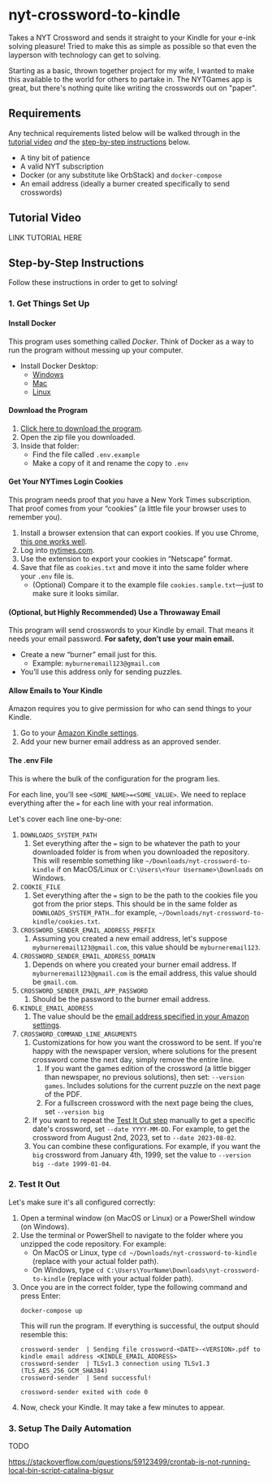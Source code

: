 # nyt-crossword-to-kindle

Takes a NYT Crossword and sends it straight to your Kindle for your e-ink solving pleasure! Tried to make this as simple as possible so that even the layperson with technology can get to solving.

Starting as a basic, thrown together project for my wife, I wanted to make this available to the world for others to partake in. The NYTGames app is great, but there's nothing quite like writing the crosswords out on "paper".

## Requirements

Any technical requirements listed below will be walked through in the [tutorial video](#tutorial-video) *and* the [step-by-step instructions](#step-by-step-instructions) below.

- A tiny bit of patience
- A valid NYT subscription
- Docker (or any substitute like OrbStack) and `docker-compose`
- An email address (ideally a burner created specifically to send crosswords)

## Tutorial Video

LINK TUTORIAL HERE

## Step-by-Step Instructions

Follow these instructions in order to get to solving!

### 1. Get Things Set Up

#### Install Docker
This program uses something called *Docker*. Think of Docker as a way to run the program without messing up your computer.

- Install Docker Desktop:
  - [Windows](https://docs.docker.com/desktop/setup/install/windows-install/)
  - [Mac](https://docs.docker.com/desktop/setup/install/mac-install/)
  - [Linux](https://docs.docker.com/desktop/setup/install/linux/)

#### Download the Program
1. [Click here to download the program](https://github.com/Justinon/nyt-crossword-to-kindle/archive/refs/heads/main.zip).
2. Open the zip file you downloaded.
3. Inside that folder:
   - Find the file called `.env.example`
   - Make a copy of it and rename the copy to `.env`

#### Get Your NYTimes Login Cookies
This program needs proof that *you* have a New York Times subscription. That proof comes from your “cookies” (a little file your browser uses to remember you).

1. Install a browser extension that can export cookies. If you use Chrome, [this one works well](https://chromewebstore.google.com/detail/get-cookiestxt-locally/cclelndahbckbenkjhflpdbgdldlbecc).
2. Log into [nytimes.com](https://nytimes.com).
3. Use the extension to export your cookies in “Netscape” format.
4. Save that file as `cookies.txt` and move it into the same folder where your `.env` file is.
   - (Optional) Compare it to the example file `cookies.sample.txt`—just to make sure it looks similar.

#### (Optional, but Highly Recommended) Use a Throwaway Email
This program will send crosswords to your Kindle by email. That means it needs your email password. **For safety, don’t use your main email.**

- Create a new “burner” email just for this.
  - Example: `myburneremail123@gmail.com`
- You’ll use this address only for sending puzzles.

#### Allow Emails to Your Kindle
Amazon requires you to give permission for who can send things to your Kindle.

1. Go to your [Amazon Kindle settings](https://www.amazon.com/gp/help/customer/display.html?nodeId=GX9XLEVV8G4DB28H).
2. Add your new burner email address as an approved sender.

#### The .env File

This is where the bulk of the configuration for the program lies.

For each line, you'll see `<SOME_NAME>=<SOME_VALUE>`. We need to replace everything after the `=` for each line with your real information.

Let's cover each line one-by-one:

1. `DOWNLOADS_SYSTEM_PATH`
   1. Set everything after the `=` sign to be whatever the path to your downloaded folder is from when you downloaded the repository. This will resemble something like `~/Downloads/nyt-crossword-to-kindle` if on MacOS/Linux or `C:\Users\<Your Username>\Downloads` on Windows.
2. `COOKIE_FILE`
   1. Set everything after the `=` sign to be the path to the cookies file you got from the prior steps. This should be in the same folder as `DOWNLOADS_SYSTEM_PATH`...for example, `~/Downloads/nyt-crossword-to-kindle/cookies.txt`.
3. `CROSSWORD_SENDER_EMAIL_ADDRESS_PREFIX`
   1. Assuming you created a new email address, let's suppose `myburneremail123@gmail.com`, this value should be `myburneremail123`.
4. `CROSSWORD_SENDER_EMAIL_ADDRESS_DOMAIN`
   1. Depends on where you created your burner email address. If `myburneremail123@gmail.com` is the email address, this value should be `gmail.com`.
5. `CROSSWORD_SENDER_EMAIL_APP_PASSWORD`
   1. Should be the password to the burner email address.
6. `KINDLE_EMAIL_ADDRESS`
   1. The value should be the [email address specified in your Amazon settings](https://www.amazon.com/sendtokindle/email).
7. `CROSSWORD_COMMAND_LINE_ARGUMENTS`
   1. Customizations for how you want the crossword to be sent. If you're happy with the newspaper version, where solutions for the present crossword come the next day, simply remove the entire line.
      1. If you want the games edition of the crossword (a little bigger than newspaper, no previous solutions), then set: `--version games`. Includes solutions for the current puzzle on the next page of the PDF.
      2. For a fullscreen crossword with the next page being the clues, set `--version big`
   2. If you want to repeat the [Test It Out step](#2-test-it-out) manually to get a specific date's crossword, set `--date YYYY-MM-DD`. For example, to get the crossword from August 2nd, 2023, set to `--date 2023-08-02`.
   3. You can combine these configurations. For example, if you want the `big` crossword from January 4th, 1999, set the value to `--version big --date 1999-01-04`.


### 2. Test It Out
Let's make sure it's all configured correctly:

1. Open a terminal window (on MacOS or Linux) or a PowerShell window (on Windows).
2. Use the terminal or PowerShell to navigate to the folder where you unzipped the code repository. For example:
   - On MacOS or Linux, type `cd ~/Downloads/nyt-crossword-to-kindle` (replace with your actual folder path).
   - On Windows, type `cd C:\Users\YourName\Downloads\nyt-crossword-to-kindle` (replace with your actual folder path).
3. Once you are in the correct folder, type the following command and press Enter:
     ```
     docker-compose up
     ```
     This will run the program. If everything is successful, the output should resemble this:
     ```
     crossword-sender  | Sending file crossword-<DATE>-<VERSION>.pdf to kindle email address <KINDLE_EMAIL_ADDRESS>
     crossword-sender  | TLSv1.3 connection using TLSv1.3 (TLS_AES_256_GCM_SHA384)
     crossword-sender  | Send successful!

     crossword-sender exited with code 0
     ```
4. Now, check your Kindle. It may take a few minutes to appear.

### 3. Setup The Daily Automation

TODO

https://stackoverflow.com/questions/59123499/crontab-is-not-running-local-bin-script-catalina-bigsur
